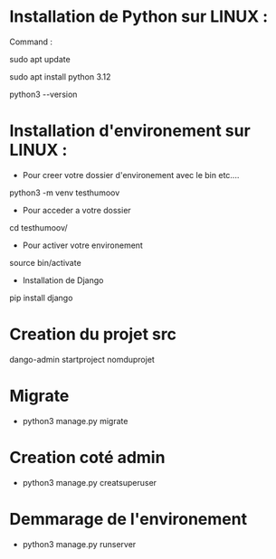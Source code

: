 
# Installation de Python sur LINUX :

Command : 

sudo apt update

sudo apt install python 3.12

python3 --version

# Installation d'environement sur LINUX :
- Pour creer votre dossier d'environement avec le bin etc....

python3 -m venv testhumoov  

- Pour acceder a votre dossier

cd testhumoov/   

 - Pour activer votre environement 

source bin/activate  

- Installation de Django

pip install django  

# Creation du projet src 

dango-admin startproject nomduprojet


# Migrate 

- python3 manage.py migrate

# Creation coté admin 

- python3 manage.py creatsuperuser


# Demmarage de l'environement

- python3 manage.py runserver


